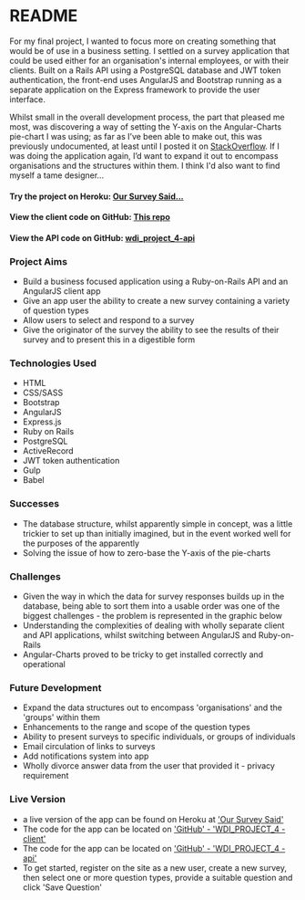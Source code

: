 # README

For my final project, I wanted to focus more on creating something that would be of use in a business setting. I settled on a survey application that could be used either for an organisation's internal employees, or with their clients. Built on a Rails API using a PostgreSQL database and JWT token authentication, the front-end uses AngularJS and Bootstrap running as a separate application on the Express framework to provide the user interface.

Whilst small in the overall development process, the part that pleased me most, was discovering a way of setting the Y-axis on the Angular-Charts pie-chart I was using; as far as I’ve been able to make out, this was previously undocumented, at least until I posted it on [StackOverflow](http://stackoverflow.com/questions/35431389/change-y-axis-values-in-angular-chart/42530119#42530119). If I was doing the application again, I’d want to expand it out to encompass organisations and the structures within them. I think I'd also want to find myself a tame designer...

<div class="indented">
  <h4>Try the project on Heroku: <a href="https://chris-perry-wdi-project-4.herokuapp.com/">Our Survey Said...</a></h4>
  <h4>View the client code on GitHub: <a href="https://github.com/christopherallanperry/wdi_project_4-client">This repo</a></h4>
  <h4>View the API code on GitHub: <a href="https://github.com/christopherallanperry/wdi_project_4-api">wdi_project_4-api</a></h4>
</div>

### Project Aims
- Build a business focused application using a Ruby-on-Rails API and an AngularJS client app
- Give an app user the ability to create a new survey containing a variety of question types
- Allow users to select and respond to a survey
- Give the originator of the survey the ability to see the results of their survey and to present this in a digestible form

### Technologies Used
- HTML
- CSS/SASS
- Bootstrap
- AngularJS
- Express.js
- Ruby on Rails
- PostgreSQL
- ActiveRecord
- JWT token authentication
- Gulp
- Babel

### Successes
- The database structure, whilst apparently simple in concept, was a little trickier to set up than initially imagined, but in the event worked well for the purposes of the apparently
- Solving the issue of how to zero-base the Y-axis of the pie-charts

### Challenges
- Given the way in which the data for survey responses builds up in the database, being able to sort them into a usable order was one of the biggest challenges - the problem is represented in the graphic below
- Understanding the complexities of dealing with wholly separate client and API applications, whilst switching between AngularJS and Ruby-on-Rails
- Angular-Charts proved to be tricky to get installed correctly and operational

### Future Development
- Expand the data structures out to encompass 'organisations' and the 'groups'
 within them
- Enhancements to the range and scope of the question types
- Ability to present surveys to specific individuals, or groups of individuals
- Email circulation of links to surveys
- Add notifications system into app
- Wholly divorce answer data from the user that provided it - privacy requirement


### Live Version
- a live version of the app can be found on Heroku at ['Our Survey Said'](https://chris-perry-wdi-project-4.herokuapp.com/)
- The code for the app can be located on ['GitHub' - 'WDI_PROJECT_4 - client'](https://github.com/christopherallanperry/wdi_project_4-client)
- The code for the app can be located on ['GitHub' - 'WDI_PROJECT_4 - api'](https://github.com/christopherallanperry/wdi_project_4-api)
- To get started, register on the site as a new user, create a new survey, then select one or more question types, provide a suitable question and click 'Save Question'
